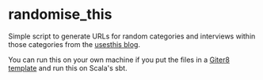 # randomise_this

Simple script to generate URLs for random categories and interviews within those categories from the [usesthis blog](https://usesthis.com/).

You can run this on your own machine if you put the files in a [Giter8 template](https://www.foundweekends.org/giter8/) and run this on Scala's sbt.
